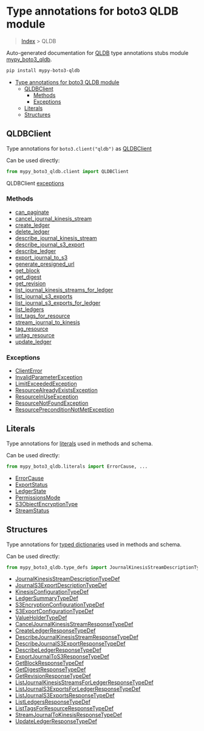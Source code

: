 # Type annotations for boto3 QLDB module

> [Index](../index.md) > QLDB

Auto-generated documentation for [QLDB](https://boto3.amazonaws.com/v1/documentation/api/latest/reference/services/qldb.html#QLDB)
type annotations stubs module [mypy_boto3_qldb](https://pypi.org/project/mypy-boto3-qldb/).

```bash
pip install mypy-boto3-qldb
```

- [Type annotations for boto3 QLDB module](#type-annotations-for-boto3-qldb-module)
  - [QLDBClient](#qldbclient)
    - [Methods](#methods)
    - [Exceptions](#exceptions)
  - [Literals](#literals)
  - [Structures](#structures)

## QLDBClient

Type annotations for  `boto3.client("qldb")` as [QLDBClient](./client.md)

Can be used directly:

```python
from mypy_boto3_qldb.client import QLDBClient
```


QLDBClient [exceptions](./client.md#exceptions)



### Methods
- [can_paginate](./client.md#can-paginate)
- [cancel_journal_kinesis_stream](./client.md#cancel-journal-kinesis-stream)
- [create_ledger](./client.md#create-ledger)
- [delete_ledger](./client.md#delete-ledger)
- [describe_journal_kinesis_stream](./client.md#describe-journal-kinesis-stream)
- [describe_journal_s3_export](./client.md#describe-journal-s3-export)
- [describe_ledger](./client.md#describe-ledger)
- [export_journal_to_s3](./client.md#export-journal-to-s3)
- [generate_presigned_url](./client.md#generate-presigned-url)
- [get_block](./client.md#get-block)
- [get_digest](./client.md#get-digest)
- [get_revision](./client.md#get-revision)
- [list_journal_kinesis_streams_for_ledger](./client.md#list-journal-kinesis-streams-for-ledger)
- [list_journal_s3_exports](./client.md#list-journal-s3-exports)
- [list_journal_s3_exports_for_ledger](./client.md#list-journal-s3-exports-for-ledger)
- [list_ledgers](./client.md#list-ledgers)
- [list_tags_for_resource](./client.md#list-tags-for-resource)
- [stream_journal_to_kinesis](./client.md#stream-journal-to-kinesis)
- [tag_resource](./client.md#tag-resource)
- [untag_resource](./client.md#untag-resource)
- [update_ledger](./client.md#update-ledger)




### Exceptions
- [ClientError](./client.md#clienterror)
- [InvalidParameterException](./client.md#invalidparameterexception)
- [LimitExceededException](./client.md#limitexceededexception)
- [ResourceAlreadyExistsException](./client.md#resourcealreadyexistsexception)
- [ResourceInUseException](./client.md#resourceinuseexception)
- [ResourceNotFoundException](./client.md#resourcenotfoundexception)
- [ResourcePreconditionNotMetException](./client.md#resourcepreconditionnotmetexception)










## Literals

Type annotations for [literals](./literals.md) used in methods and schema.

Can be used directly:

```python
from mypy_boto3_qldb.literals import ErrorCause, ...
```

- [ErrorCause](./literals.md#errorcause)
- [ExportStatus](./literals.md#exportstatus)
- [LedgerState](./literals.md#ledgerstate)
- [PermissionsMode](./literals.md#permissionsmode)
- [S3ObjectEncryptionType](./literals.md#s3objectencryptiontype)
- [StreamStatus](./literals.md#streamstatus)




## Structures


Type annotations for [typed dictionaries](./type_defs.md) used in methods and schema.

Can be used directly:

```python
from mypy_boto3_qldb.type_defs import JournalKinesisStreamDescriptionTypeDef, ...
```

- [JournalKinesisStreamDescriptionTypeDef](./type_defs.md#journalkinesisstreamdescriptiontypedef)
- [JournalS3ExportDescriptionTypeDef](./type_defs.md#journals3exportdescriptiontypedef)
- [KinesisConfigurationTypeDef](./type_defs.md#kinesisconfigurationtypedef)
- [LedgerSummaryTypeDef](./type_defs.md#ledgersummarytypedef)
- [S3EncryptionConfigurationTypeDef](./type_defs.md#s3encryptionconfigurationtypedef)
- [S3ExportConfigurationTypeDef](./type_defs.md#s3exportconfigurationtypedef)
- [ValueHolderTypeDef](./type_defs.md#valueholdertypedef)
- [CancelJournalKinesisStreamResponseTypeDef](./type_defs.md#canceljournalkinesisstreamresponsetypedef)
- [CreateLedgerResponseTypeDef](./type_defs.md#createledgerresponsetypedef)
- [DescribeJournalKinesisStreamResponseTypeDef](./type_defs.md#describejournalkinesisstreamresponsetypedef)
- [DescribeJournalS3ExportResponseTypeDef](./type_defs.md#describejournals3exportresponsetypedef)
- [DescribeLedgerResponseTypeDef](./type_defs.md#describeledgerresponsetypedef)
- [ExportJournalToS3ResponseTypeDef](./type_defs.md#exportjournaltos3responsetypedef)
- [GetBlockResponseTypeDef](./type_defs.md#getblockresponsetypedef)
- [GetDigestResponseTypeDef](./type_defs.md#getdigestresponsetypedef)
- [GetRevisionResponseTypeDef](./type_defs.md#getrevisionresponsetypedef)
- [ListJournalKinesisStreamsForLedgerResponseTypeDef](./type_defs.md#listjournalkinesisstreamsforledgerresponsetypedef)
- [ListJournalS3ExportsForLedgerResponseTypeDef](./type_defs.md#listjournals3exportsforledgerresponsetypedef)
- [ListJournalS3ExportsResponseTypeDef](./type_defs.md#listjournals3exportsresponsetypedef)
- [ListLedgersResponseTypeDef](./type_defs.md#listledgersresponsetypedef)
- [ListTagsForResourceResponseTypeDef](./type_defs.md#listtagsforresourceresponsetypedef)
- [StreamJournalToKinesisResponseTypeDef](./type_defs.md#streamjournaltokinesisresponsetypedef)
- [UpdateLedgerResponseTypeDef](./type_defs.md#updateledgerresponsetypedef)
